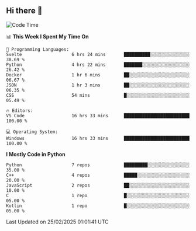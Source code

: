 ## Hi there 👋

<!--START_SECTION:waka-->
![Code Time](http://img.shields.io/badge/Code%20Time-40%20hrs%2026%20mins-blue)

📊 **This Week I Spent My Time On** 

```text
💬 Programming Languages: 
Svelte                   6 hrs 24 mins       ██████████░░░░░░░░░░░░░░░   38.69 % 
Python                   4 hrs 22 mins       ███████░░░░░░░░░░░░░░░░░░   26.42 % 
Docker                   1 hr 6 mins         ██░░░░░░░░░░░░░░░░░░░░░░░   06.67 % 
JSON                     1 hr 3 mins         ██░░░░░░░░░░░░░░░░░░░░░░░   06.35 % 
CSS                      54 mins             █░░░░░░░░░░░░░░░░░░░░░░░░   05.49 % 

🔥 Editors: 
VS Code                  16 hrs 33 mins      █████████████████████████   100.00 % 

💻 Operating System: 
Windows                  16 hrs 33 mins      █████████████████████████   100.00 % 
```

**I Mostly Code in Python** 

```text
Python                   7 repos             █████████░░░░░░░░░░░░░░░░   35.00 % 
C++                      4 repos             █████░░░░░░░░░░░░░░░░░░░░   20.00 % 
JavaScript               2 repos             ██░░░░░░░░░░░░░░░░░░░░░░░   10.00 % 
C                        1 repo              █░░░░░░░░░░░░░░░░░░░░░░░░   05.00 % 
Kotlin                   1 repo              █░░░░░░░░░░░░░░░░░░░░░░░░   05.00 % 
```




 Last Updated on 25/02/2025 01:01:41 UTC
<!--END_SECTION:waka-->
